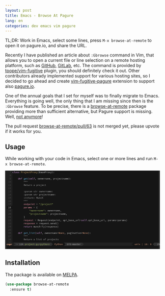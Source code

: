 ```yaml
---
layout: post
title: Emacs - Browse At Pagure
lang: en
categories: dev emacs vim pagure
---
```


TL;DR: Work in Emacs, select some lines, press `M-x browse-at-remote` to open it on pagure.io, and share the URL.

Recently I have published an article about `:Gbrowse` command in Vim, that allows you to open a current file or line selection on a remote hosting platform, such as [GitHub][github], [GitLab][gitlab], etc. The command is provided by [tpope/vim-fugitive][vim-fugitive] plugin, you should definitely check it out. Other contributors already implemented support for various hosting sites, so I decided to go ahead and create [vim-fugitive-pagure][vim-fugitive-pagure] extension to support also [pagure.io][pagure.io].

One of the annual goals that I set for myself was to finally migrate to Emacs. Everything is going well, the only thing that I am missing since then is the `:Gbrowse` feature. To be precise, there is a [browse-at-remote][browse-at-remote] package providing more than sufficient alternative, but Pagure support is missing. Well, [not anymore][pr-63]!

<div class="alert alert-info" role="alert">
  The pull request
  <a href="https://github.com/rmuslimov/browse-at-remote/pull/63">browse-at-remote/pull/63</a>
  is not merged yet, please upvote if it works for you.
</div>

## Usage

While working with your code in Emacs, select one or more lines and run `M-x browse-at-remote`.

<div class="text-center img">
  <img class="gifplayer" src="/files/img/browse-at-remote/browse-at-remote.png" alt="" />
</div>


## Installation

The package is available on [MELPA][on-melpa].

``` lisp
(use-package browse-at-remote
  :ensure t)
```



[pagure.io]: https://pagure.io/
[vim-gbrowse-support-for-pagure]: http://frostyx.cz/posts/vim-gbrowse-support-for-pagure
[vim-fugitive]: https://github.com/tpope/vim-fugitive
[github]: https://github.com/tpope/vim-rhubarb
[gitlab]: https://github.com/shumphrey/fugitive-gitlab.vim
[bitbucket]: https://github.com/tommcdo/vim-fubitive
[gitee]: https://github.com/linuxsuren/fugitive-gitee.vim
[vim-fugitive-pagure]: https://github.com/FrostyX/vim-fugitive-pagure
[browse-at-remote]: https://github.com/rmuslimov/browse-at-remote
[pr-63]: https://github.com/rmuslimov/browse-at-remote/pull/63
[on-melpa]: https://melpa.org/#/browse-at-remote
